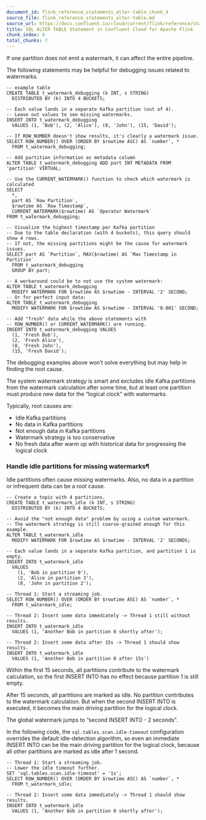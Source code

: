 ```yaml
---
document_id: flink_reference_statements_alter-table_chunk_4
source_file: flink_reference_statements_alter-table.md
source_url: https://docs.confluent.io/cloud/current/flink/reference/statements/alter-table.html
title: SQL ALTER TABLE Statement in Confluent Cloud for Apache Flink
chunk_index: 4
total_chunks: 7
---
```


If one partition does not emit a watermark, it can affect the entire pipeline.

The following statements may be helpful for debugging issues related to watermarks.

    -- example table
    CREATE TABLE t_watermark_debugging (k INT, s STRING)
      DISTRIBUTED BY (k) INTO 4 BUCKETS;

    -- Each value lands in a separate Kafka partition (out of 4).
    -- Leave out values to see missing watermarks.
    INSERT INTO t_watermark_debugging
      VALUES (1, 'Bob'), (2, 'Alice'), (8, 'John'), (15, 'David');

    -- If ROW_NUMBER doesn't show results, it's clearly a watermark issue.
    SELECT ROW_NUMBER() OVER (ORDER BY $rowtime ASC) AS `number`, *
      FROM t_watermark_debugging;

    -- Add partition information as metadata column
    ALTER TABLE t_watermark_debugging ADD part INT METADATA FROM 'partition' VIRTUAL;

    -- Use the CURRENT_WATERMARK() function to check which watermark is calculated
    SELECT
      *,
      part AS `Row Partition`,
      $rowtime AS `Row Timestamp`,
      CURRENT_WATERMARK($rowtime) AS `Operator Watermark`
    FROM t_watermark_debugging;

    -- Visualize the highest timestamp per Kafka partition
    -- Due to the table declaration (with 4 buckets), this query should show 4 rows.
    -- If not, the missing partitions might be the cause for watermark issues.
    SELECT part AS `Partition`, MAX($rowtime) AS `Max Timestamp in Partition`
      FROM t_watermark_debugging
      GROUP BY part;

    -- A workaround could be to not use the system watermark:
    ALTER TABLE t_watermark_debugging
      MODIFY WATERMARK FOR $rowtime AS $rowtime - INTERVAL '2' SECOND;
    -- Or for perfect input data:
    ALTER TABLE t_watermark_debugging
      MODIFY WATERMARK FOR $rowtime AS $rowtime - INTERVAL '0.001' SECOND;

    -- Add "fresh" data while the above statements with
    -- ROW_NUMBER() or CURRENT_WATERMARK() are running.
    INSERT INTO t_watermark_debugging VALUES
      (1, 'Fresh Bob'),
      (2, 'Fresh Alice'),
      (8, 'Fresh John'),
      (15, 'Fresh David');

The debugging examples above won’t solve everything but may help in finding the root cause.

The system watermark strategy is smart and excludes idle Kafka partitions from the watermark calculation after some time, but at least one partition must produce new data for the “logical clock” with watermarks.

Typically, root causes are:

* Idle Kafka partitions
* No data in Kafka partitions
* Not enough data in Kafka partitions
* Watermark strategy is too conservative
* No fresh data after warm up with historical data for progressing the logical clock

### Handle idle partitions for missing watermarks¶

Idle partitions often cause missing watermarks. Also, no data in a partition or infrequent data can be a root cause.

    -- Create a topic with 4 partitions.
    CREATE TABLE t_watermark_idle (k INT, s STRING)
      DISTRIBUTED BY (k) INTO 4 BUCKETS;

    -- Avoid the "not enough data" problem by using a custom watermark.
    -- The watermark strategy is still coarse-grained enough for this example.
    ALTER TABLE t_watermark_idle
      MODIFY WATERMARK FOR $rowtime AS $rowtime - INTERVAL '2' SECONDS;

    -- Each value lands in a separate Kafka partition, and partition 1 is empty.
    INSERT INTO t_watermark_idle
      VALUES
        (1, 'Bob in partition 0'),
        (2, 'Alice in partition 3'),
        (8, 'John in partition 2');

    -- Thread 1: Start a streaming job.
    SELECT ROW_NUMBER() OVER (ORDER BY $rowtime ASC) AS `number`, *
      FROM t_watermark_idle;

    -- Thread 2: Insert some data immediately -> Thread 1 still without results.
    INSERT INTO t_watermark_idle
      VALUES (1, 'Another Bob in partition 0 shortly after');

    -- Thread 2: Insert some data after 15s -> Thread 1 should show results.
    INSERT INTO t_watermark_idle
      VALUES (1, 'Another Bob in partition 0 after 15s')

Within the first 15 seconds, all partitions contribute to the watermark calculation, so the first INSERT INTO has no effect because partition 1 is still empty.

After 15 seconds, all partitions are marked as idle. No partition contributes to the watermark calculation. But when the second INSERT INTO is executed, it becomes the main driving partition for the logical clock.

The global watermark jumps to “second INSERT INTO - 2 seconds”.

In the following code, the `sql.tables.scan.idle-timeout` configuration overrides the default idle-detection algorithm, so even an immediate INSERT INTO can be the main driving partition for the logical clock, because all other partitions are marked as idle after 1 second.

    -- Thread 1: Start a streaming job.
    -- Lower the idle timeout further.
    SET 'sql.tables.scan.idle-timeout' = '1s';
    SELECT ROW_NUMBER() OVER (ORDER BY $rowtime ASC) AS `number`, *
      FROM t_watermark_idle;

    -- Thread 2: Insert some data immediately -> Thread 1 should show results.
    INSERT INTO t_watermark_idle
      VALUES (1, 'Another Bob in partition 0 shortly after');
